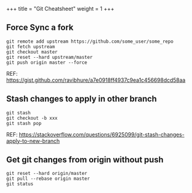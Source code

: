 +++
title = "Git Cheatsheet"
weight = 1
+++

## Force Sync a fork

```
git remote add upstream https://github.com/some_user/some_repo
git fetch upstream
git checkout master
git reset --hard upstream/master  
git push origin master --force
```

REF: https://gist.github.com/ravibhure/a7e0918ff4937c9ea1c456698dcd58aa

## Stash changes to apply in other branch

```
git stash
git checkout -b xxx
git stash pop
```

REF: https://stackoverflow.com/questions/6925099/git-stash-changes-apply-to-new-branch

## Get git changes from origin without push

```
git reset --hard origin/master
git pull --rebase origin master
git status
```
